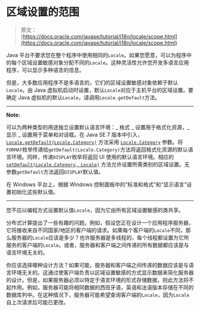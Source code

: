 # 区域设置的范围

> 原文： [https://docs.oracle.com/javase/tutorial/i18n/locale/scope.html](https://docs.oracle.com/javase/tutorial/i18n/locale/scope.html)

Java 平台不要求您在整个程序中使用相同的`Locale`。如果您愿意，可以为程序中的每个区域设置敏感对象分配不同的`Locale`。这种灵活性允许您开发多语言应用程序，可以显示多种语言的信息。

但是，大多数应用程序不是多语言的，它们的区域设置敏感对象依赖于默认`Locale`。由 Java 虚拟机启动时设置，默认`Locale`对应于主机平台的区域设置。要确定 Java 虚拟机的默认`Locale`，请调用`Locale.getDefault`方法。

* * *

**Note:** 

可以为两种类型的用途独立设置默认语言环境：_ 格式 _ 设置用于格式化资源，_ 显示 _ 设置用于菜单和对话框。在 Java SE 7 版本中引入， [`Locale.getDefault(Locale.Category)`](https://docs.oracle.com/javase/8/docs/api/java/util/Locale.html#getDefault-java.util.Locale.Category-) 方法采用 [`Locale.Category`](https://docs.oracle.com/javase/8/docs/api/java/util/Locale.Category.html) 参数。将`FORMAT`枚举传递给`getDefault(Locale.Category)`方法将返回格式化资源的默认语言环境。同样，传递`DISPLAY`枚举将返回 UI 使用的默认语言环境。相应的 [`setDefault(Locale.Category, Locale)`](https://docs.oracle.com/javase/8/docs/api/java/util/Locale.html#setDefault-java.util.Locale.Category-java.util.Locale-) 方法允许设置所需类别的区域设置。无参数`getDefault`方法返回`DISPLAY`默认值。

在 Windows 平台上，根据 Windows 控制面板中的“标准和格式”和“显示语言”设置初始化这些默认值。

* * *

您不应以编程方式设置默认值`Locale`，因为它由所有区域设置敏感的类共享。

分布式计算提出了一些有趣的问题。例如，假设您正在设计一个应用程序服务器，它将接收来自不同国家/地区的客户端的请求。如果每个客户端的`Locale`不同，那么服务器的`Locale`应该是多少？也许服务器是多线程的，每个线程都设置为它所服务的客户端的`Locale`。或者，服务器和客户端之间传递的所有数据都应该是与语言环境无关的。

你应该选择哪种设计方法？如果可能，服务器和客户端之间传递的数据应该是与语言环境无关的。这通过使客户端负责以区域设置敏感的方式显示数据来简化服务器的设计。但是，如果服务器必须以特定于语言环境的形式存储数据，则此方法将不起作用。例如，服务器可能将相同数据的西班牙语，英语和法语版本存储在不同的数据库列中。在这种情况下，服务器可能希望查询客户端的`Locale`，因为`Locale`自上次请求后可能已更改。